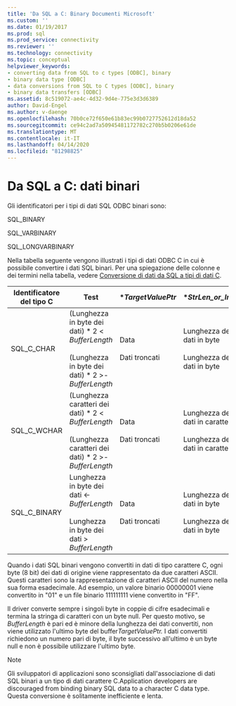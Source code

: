 ```yaml
---
title: 'Da SQL a C: Binary Documenti Microsoft'
ms.custom: ''
ms.date: 01/19/2017
ms.prod: sql
ms.prod_service: connectivity
ms.reviewer: ''
ms.technology: connectivity
ms.topic: conceptual
helpviewer_keywords:
- converting data from SQL to c types [ODBC], binary
- binary data type [ODBC]
- data conversions from SQL to C types [ODBC], binary
- binary data transfers [ODBC]
ms.assetid: 8c519072-ae4c-4d32-9d4e-775e3d3d6389
author: David-Engel
ms.author: v-daenge
ms.openlocfilehash: 70b0ce72f650e61b83ec99b0727752612d18da52
ms.sourcegitcommit: ce94c2ad7a50945481172782c270b5b0206e61de
ms.translationtype: MT
ms.contentlocale: it-IT
ms.lasthandoff: 04/14/2020
ms.locfileid: "81298825"
---
```

# <a name="sql-to-c-binary"></a>Da SQL a C: dati binari
Gli identificatori per i tipi di dati SQL ODBC binari sono:  
  
 SQL_BINARY  
  
 SQL_VARBINARY  
  
 SQL_LONGVARBINARY  
  
 Nella tabella seguente vengono illustrati i tipi di dati ODBC C in cui è possibile convertire i dati SQL binari. Per una spiegazione delle colonne e dei termini nella tabella, vedere [Conversione di dati da SQL a tipi di dati C](../../../odbc/reference/appendixes/converting-data-from-sql-to-c-data-types.md).  
  
|Identificatore del tipo C|Test|**TargetValuePtr*|**StrLen_or_IndPtr*|SQLSTATE|  
|-----------------------|----------|------------------------|----------------------------|--------------|  
|SQL_C_CHAR|(Lunghezza in byte dei dati) \* 2 < *BufferLength*<br /><br /> (Lunghezza in byte dei dati) \* 2 >- *BufferLength*|Data<br /><br /> Dati troncati|Lunghezza dei dati in byte<br /><br /> Lunghezza dei dati in byte|n/d<br /><br /> 01004|  
|SQL_C_WCHAR|(Lunghezza caratteri dei dati) \* 2 < *BufferLength*<br /><br /> (Lunghezza caratteri dei dati) \* 2 >- *BufferLength*|Data<br /><br /> Dati troncati|Lunghezza dei dati in caratteri<br /><br /> Lunghezza dei dati in caratteri|n/d<br /><br /> 01004|  
|SQL_C_BINARY|Lunghezza in byte dei dati <- *BufferLength*<br /><br /> Lunghezza in byte dei dati > *BufferLength*|Data<br /><br /> Dati troncati|Lunghezza dei dati in byte<br /><br /> Lunghezza dei dati in byte|n/d<br /><br /> 01004|  
  
 Quando i dati SQL binari vengono convertiti in dati di tipo carattere C, ogni byte (8 bit) dei dati di origine viene rappresentato da due caratteri ASCII. Questi caratteri sono la rappresentazione di caratteri ASCII del numero nella sua forma esadecimale. Ad esempio, un valore binario 00000001 viene convertito in "01" e un file binario 111111111 viene convertito in "FF".  
  
 Il driver converte sempre i singoli byte in coppie di cifre esadecimali e termina la stringa di caratteri con un byte null. Per questo motivo, se *BufferLength* è pari ed è minore della lunghezza dei dati convertiti, non viene utilizzato l'ultimo byte del buffer*TargetValuePtr.* I dati convertiti richiedono un numero pari di byte, il byte successivo all'ultimo è un byte null e non è possibile utilizzare l'ultimo byte.  
  
> [!NOTE]  
>  Gli sviluppatori di applicazioni sono sconsigliati dall'associazione di dati SQL binari a un tipo di dati carattere C.Application developers are discouraged from binding binary SQL data to a character C data type. Questa conversione è solitamente inefficiente e lenta.
